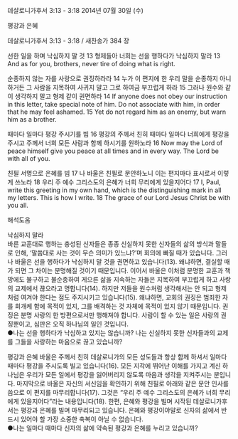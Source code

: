 데살로니가후서 3:13 - 3:18 
2014년 07월 30일 (수)

평강과 은혜



데살로니가후서 3:13 - 3:18 / 새찬송가 384 장


선한 일을 하며 낙심하지 말 것 
13 형제들아 너희는 선을 행하다가 낙심하지 말라 
13 And as for you, brothers, never tire of doing what is right. 

순종하지 않는 자를 사랑으로 권징하라라 
14 누가 이 편지에 한 우리 말을 순종하지 아니하거든 그 사람을 지목하여 사귀지 말고 그로 하여금 부끄럽게 하라 15 그러나 원수와 같이 생각하지 말고 형제 같이 권면하라
14 If anyone does not obey our instruction in this letter, take special note of him. Do not associate with him, in order that he may feel ashamed. 15 Yet do not regard him as an enemy, but warn him as a brother. 

때마다 일마다 평강 주시기를 빔 
16 평강의 주께서 친히 때마다 일마다 너희에게 평강을 주시고 주께서 너희 모든 사람과 함께 하시기를 원하노라
16 Now may the Lord of peace himself give you peace at all times and in every way. The Lord be with all of you.

친필 서명으로 은혜를 빔
17 나 바울은 친필로 문안하노니 이는 편지마다 표시로서 이렇게 쓰노라 18 우리 주 예수 그리스도의 은혜가 너희 무리에게 있을지어다
17 I, Paul, write this greeting in my own hand, which is the distinguishing mark in all my letters. This is how I write. 18 The grace of our Lord Jesus Christ be with you all.

해석도움





낙심하지 말라  
바른 교훈대로 행하는 충성된 신자들은 종종 신실하지 못한 신자들의 삶의 방식과 말들로 인해, ‘말씀대로 사는 것이 무슨 의미가 있느냐?’며 회의에 빠질 때가 있습니다. 그러나 바울은 선을 행하다가 낙심하지 말 것을 권면하고 있습니다(13). 왜냐하면, 결실할 때가 되면 그 차이는 분명해질 것이기 때문입니다. 이어서 바울은 이처럼 분명한 교훈과 책망에도 불구하고 불순종하여 게으른 삶을 지속하는 자들은 지목하여 부끄럽게 하고 사랑의 교제에서 끊으라고 명합니다(14). 하지만 저들을 원수처럼 생각해서는 안 되고 형제처럼 여겨야 한다는 점도 주지시키고 있습니다(15). 왜냐하면, 교회의 권징은 범죄한 자를 회개케 함에 목적이 있지, 그를 배격하는 것 자체에 목적이 있지 않기 때문입니다. 권징은 분명 사랑의 한 방편으로서만 행해져야 합니다. 사람이 할 수 있는 일은 사랑의 권징뿐이고, 심판은 오직 하나님의 일인 것입니다.      
●나는 선을 행하다가 낙심하고 있지는 않습니까? 나는 신실하지 못한 신자들과의 교제를 그들을 사랑하는 마음으로 끊고 있습니까? 

평강과 은혜 
바울은 주께서 친히 데살로니가의 모든 성도들과 항상 함께 하셔서 일마다 때마다 평강을 주시도록 빌고 있습니다(16). 모든 지각에 뛰어난 이해를 가지고 계신 하나님은 우리가 모든 일에서 평강을 잃어버리지 않도록 마음과 생각을 지켜주시는 분입니다. 마지막으로 바울은 자신의 서신임을 확인하기 위해 친필로 아래와 같은 문안 인사를 씀으로 이 편지를 마무리합니다(17). 그것은 “우리 주 예수 그리스도의 은혜가 너희 무리에게 있을지어다”라는 내용입니다(18). 한편, 은혜와 평강을 빌며 시작된 데살로니가후서는 평강과 은혜를 빌며 마무리되고 있습니다. 은혜와 평강이야말로 신자의 삶에서 반드시 있어야 할 가장 소중한 축복이 아닐 수 없습니다.  
●나는 일마다 때마다 신자의 삶에 약속된 평강과 은혜를 누리고 있습니까?